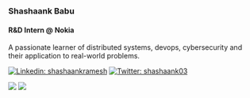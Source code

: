 ### Shashaank Babu
#### R&D Intern @ Nokia
A passionate learner of distributed systems, devops, cybersecurity and their application to real-world problems.

[![Linkedin: shashaankramesh](https://img.shields.io/badge/-shashaank-blue?style=for-the-badge&logo=Linkedin&logoColor=white&link=https://www.linkedin.com/in/shashaankramesh/)](https://www.linkedin.com/in/shashaankramesh/)
[![Twitter: shashaank03](https://img.shields.io/badge/-shashaank-blue?style=for-the-badge&logo=Twitter&logoColor=white&link=https://twitter.com/shashaank03)](https://twitter.com/shashaank03)

![](https://github-readme-stats.vercel.app/api?username=shashaankramesh&count_private=true&hide_border=true&include_all_commits=true&hide=issues&show_icons=true)
![](https://github-readme-stats.vercel.app/api/top-langs/?username=shashaankramesh&layout=compact&hide_border=true)
